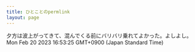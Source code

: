 ```yaml
---
title: ひとことのpermlink
layout: page
---
```

<div class="box" dt="1676879605862">
  夕方は波上がってきて、混んでくる前にバリバリ乗れてよかった。よしよし。
  <div class="content is-small">Mon Feb 20 2023 16:53:25 GMT+0900 (Japan Standard Time)</div>
</div>